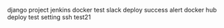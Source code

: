 django project jenkins docker test
slack deploy success alert
docker hub deploy test setting
ssh test21

